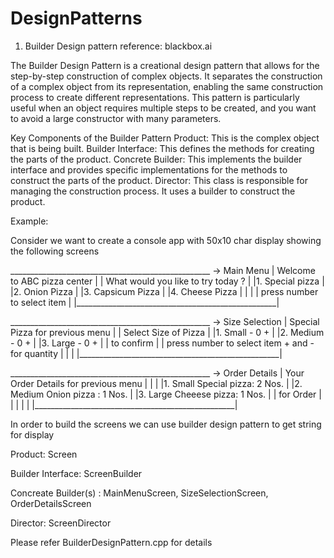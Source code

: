 # DesignPatterns
1. Builder Design pattern
reference: blackbox.ai

The Builder Design Pattern is a creational design pattern that allows for the step-by-step construction of complex objects. It separates the construction of a complex object from its representation, enabling the same construction process to create different representations. This pattern is particularly useful when an object requires multiple steps to be created, and you want to avoid a large constructor with many parameters.

Key Components of the Builder Pattern
Product: This is the complex object that is being built.
Builder Interface: This defines the methods for creating the parts of the product.
Concrete Builder: This implements the builder interface and provides specific implementations for the methods to construct the parts of the product.
Director: This class is responsible for managing the construction process. It uses a builder to construct the product.

Example:

Consider we want to create a console app with 50x10 char display showing the following screens

 __________________________________________________  -> Main Menu
|    Welcome to ABC pizza center                   |
| What would you like to try today ?               |
|1. Special pizza                                  |
|2. Onion Pizza                                    |
|3. Capsicum Pizza                                 |
|4. Cheese Pizza                                   |
|                                                  |
|                  press number to select item     |
|__________________________________________________|

 __________________________________________________  -> Size Selection
|    Special Pizza         <ESC> for previous menu |
| Select Size of Pizza                             |
|1. Small             -  0  +                      |
|2. Medium            -  0  +                      |
|3. Large             -  0  +                      |
|                          <ENT> to confirm        |
| press number to select item + and - for quantity |
|                                                  |
|__________________________________________________|

 __________________________________________________  -> Order Details
|    Your Order Details    <ESC> for previous menu |
|                                                  |
|1. Small Special pizza: 2 Nos.                    |
|2. Medium Onion pizza : 1 Nos.                    |
|3. Large Cheeese pizza: 1 Nos.                    |
|                          <ENT> for Order         |
|                                                  |
|                                                  |
|__________________________________________________|


In order to build the screens we can use builder design pattern to get string for display

Product: Screen

Builder Interface: ScreenBuilder

Concreate Builder(s) : MainMenuScreen, SizeSelectionScreen, OrderDetailsScreen

Director: ScreenDirector

Please refer BuilderDesignPattern.cpp for details